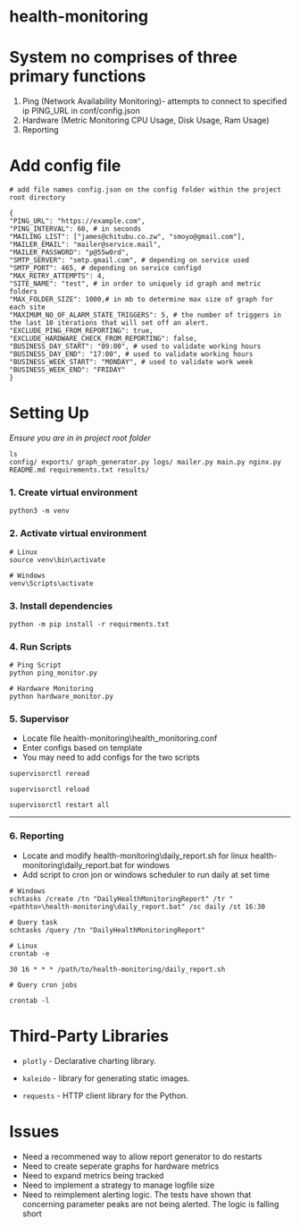 # health-monitoring

# System no comprises of three primary functions

1. Ping (Network Availability Monitoring)- attempts to connect to specified ip PING_URL in conf/config.json
2. Hardware (Metric Monitoring CPU Usage, Disk Usage, Ram Usage)
3. Reporting

# Add config file

  

```
# add file names config.json on the config folder within the project root directory

{
"PING_URL": "https://example.com",
"PING_INTERVAL": 60, # in seconds
"MAILING_LIST": ["james@chitubu.co.zw", "smoyo@gmail.com"],
"MAILER_EMAIL": "mailer@service.mail",
"MAILER_PASSWORD": "p@55w0rd",
"SMTP_SERVER": "smtp.gmail.com", # depending on service used
"SMTP_PORT": 465, # depending on service configd
"MAX_RETRY_ATTEMPTS": 4,
"SITE_NAME": "test", # in order to uniquely id graph and metric folders
"MAX_FOLDER_SIZE": 1000,# in mb to determine max size of graph for each site
"MAXIMUM_NO_OF_ALARM_STATE_TRIGGERS": 5, # the number of triggers in the last 10 iterations that will set off an alert.
"EXCLUDE_PING_FROM_REPORTING": true,
"EXCLUDE_HARDWARE_CHECK_FROM_REPORTING": false,
"BUSINESS_DAY_START": "09:00", # used to validate working hours
"BUSINESS_DAY_END": "17:00", # used to validate working hours
"BUSINESS_WEEK_START": "MONDAY", # used to validate work week
"BUSINESS_WEEK_END": "FRIDAY"
}
```

# Setting Up

  

*Ensure you are in in project root folder*

  
```
ls
config/ exports/ graph_generator.py logs/ mailer.py main.py nginx.py README.md requirements.txt results/
```
### 1. Create virtual environment

`python3 -m venv`

### 2. Activate virtual environment

```
# Linux
source venv\bin\activate

# Windows
venv\Scripts\activate
```

### 3. Install dependencies

`python -m pip install -r requirments.txt`
  
### 4. Run Scripts

```
# Ping Script
python ping_monitor.py

# Hardware Monitoring
python hardware_monitor.py

``` 

### 5. Supervisor

* Locate file health-monitoring\health_monitoring.conf
* Enter configs based on template
* You may need to add configs for the two scripts

`supervisorctl reread`

`supervisorctl reload`

`supervisorctl restart all`


***

### 6. Reporting

* Locate and modify health-monitoring\daily_report.sh for linux health-monitoring\daily_report.bat for windows
* Add script to cron jon or windows scheduler to run daily at set time

```
# Windows
schtasks /create /tn "DailyHealthMonitoringReport" /tr "<pathto>\health-monitoring\daily_report.bat" /sc daily /st 16:30

# Query task
schtasks /query /tn "DailyHealthMonitoringReport"

# Linux
crontab -e

30 16 * * * /path/to/health-monitoring/daily_report.sh

# Query cron jobs

crontab -l
```

# Third-Party Libraries

* `plotly` - Declarative charting library.

* `kaleido` - library for generating static images.

* `requests` - HTTP client library for the Python.

# Issues

* Need a recommened way to allow report generator to do restarts
* Need to create seperate graphs for hardware metrics
* Need to expand metrics being tracked
* Need to implement a strategy to manage logfile size
* Need to reimplement alerting logic. The tests have shown that concerning parameter peaks are not being alerted. The logic is falling short
